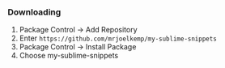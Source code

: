 ### Downloading

1. Package Control -> Add Repository
2. Enter `https://github.com/mrjoelkemp/my-sublime-snippets`
3. Package Control -> Install Package
4. Choose my-sublime-snippets
